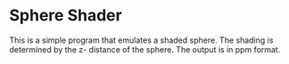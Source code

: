 # Sphere Shader

This is a simple program that emulates a shaded sphere.  The shading is determined by the z- distance of the sphere.
The output is in ppm format.